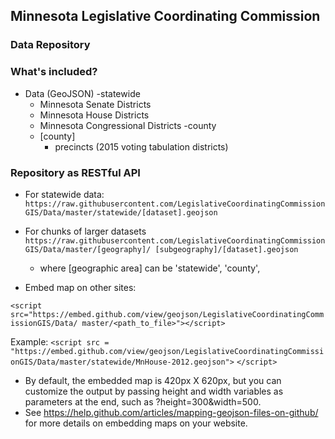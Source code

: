 ## Minnesota Legislative Coordinating Commission
### Data Repository

### What's included?
- Data (GeoJSON)
  -statewide
    - Minnesota Senate Districts
    - Minnesota House Districts
    - Minnesota Congressional Districts
  -county
    - [county]
      - precincts (2015 voting tabulation districts)

### Repository as RESTful API
- For statewide data:
`https://raw.githubusercontent.com/LegislativeCoordinatingCommissionGIS/Data/master/statewide/[dataset].geojson`


- For chunks of larger datasets
`https://raw.githubusercontent.com/LegislativeCoordinatingCommissionGIS/Data/master/[geography]/ [subgeography]/[dataset].geojson`
  - where [geographic area] can be 'statewide', 'county', 


- Embed map on other sites:

`<script src="https://embed.github.com/view/geojson/LegislativeCoordinatingCommissionGIS/Data/ master/<path_to_file>"></script>`

Example: 
`<script src = "https://embed.github.com/view/geojson/LegislativeCoordinatingCommissionGIS/Data/master/statewide/MnHouse-2012.geojson">`
`</script>`
  - By default, the embedded map is 420px X 620px, but you can customize the output by passing height and width variables as parameters at the end, such as ?height=300&width=500.
  - See https://help.github.com/articles/mapping-geojson-files-on-github/ for more details on embedding maps on your website.
